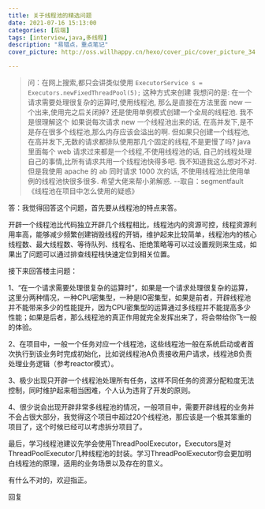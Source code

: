 ```yaml
---
title: 关于线程池的精选问题
date: 2021-07-16 15:13:00
categories: [后端]
tags: [interview,java,多线程]
description: "易错点，重点笔记"
cover_picture: http://oss.willhappy.cn/hexo/cover_pic/cover_picture_34.jpg

---
```


> 问：在网上搜索,都只会讲类似使用
`ExecutorService s = Executors.newFixedThreadPool(5);`
这种方式来创建
我想问的是: 在一个请求需要处理很复杂的运算时,使用线程池,
那么是直接在方法里面 new 一个出来,使用完之后关闭掉?
还是使用单例模式创建一个全局的线程池.
我不是很理解这个
如果说每次请求 new 一个线程池出来的话,
在高并发下,是不是存在很多个线程池,那么内存应该会溢出的啊.
但如果只创建一个线程池,
在高并发下,无数的请求都排队使用那几个固定的线程,不是更慢了吗?
java 里面每个 web 请求过来都是一个线程,不使用线程池的话,
自己的线程处理自己的事情,比所有请求共用一个线程池快得多吧.
我不知道我这么想对不对.但是我使用 apache 的 ab 同时请求 1000 次的话,
不使用线程池比使用单例的线程池快很多很多.
希望大佬来帮小弟解惑.
                        --取自：segmentfault《线程池在项目中怎么使用的疑惑》

答：我觉得回答这个问题，首先要从线程池的特点来答。

开辟一个线程池比代码独立开辟几个线程相比，线程池内的资源可控，线程资源利用率高，能够减少频繁创建销毁线程的开销，维护起来比较简单，线程池内的核心线程数、最大线程数、等待队列、线程名、拒绝策略等可以过设置规则来生成，如果出了问题可以通过排查线程栈快速定位到相关位置。

接下来回答楼主问题：

1、“在一个请求需要处理很复杂的运算时”，如果是一个请求处理很复杂的运算，这里分两种情况，一种CPU密集型，一种是IO密集型，如果是前者，开辟线程池并不能带来多少的性能提升，因为CPU密集型的运算通过多线程并不能提高多少性能；如果是后者，那么线程池的真正作用就完全发挥出来了，将会带给你飞一般的体验。

2、在项目中，一般一个任务对应一个线程池，这些线程池一般在系统启动或者首次执行到该业务时完成初始化，比如说线程池A负责接收用户请求，线程池B负责处理业务逻辑（参考reactor模式）。

3、极少出现只开辟一个线程池处理所有任务，这样不同任务的资源分配粒度无法控制，同时维护起来相当困难，个人认为违背了开发的原则。

4、很少说会出现开辟非常多线程池的情况，一般项目中，需要开辟线程的业务并不会占很大部分，我觉得这个项目中超过20个线程池，那应该是一个极其笨重的项目了，这个时候已经可以考虑拆分项目了。

最后，学习线程池建议先学会使用ThreadPoolExecutor，Executors是对ThreadPoolExecutor几种线程池的封装。学习ThreadPoolExecutor你会更加明白线程池的原理，适用的业务场景以及存在的意义。

有什么不对的，欢迎指正。

回复



